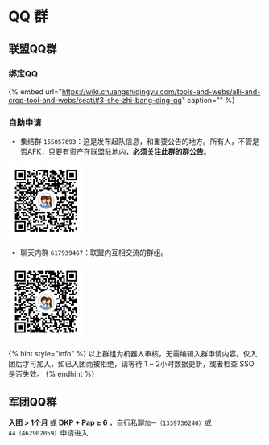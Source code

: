 # QQ 群

## 联盟QQ群 <a id="ji-jie-qq-qun"></a>

### 绑定QQ

{% embed url="https://wiki.chuangshiqingyu.com/tools-and-webs/alli-and-crop-tool-and-webs/seat\#3-she-zhi-bang-ding-qq" caption="" %}

### 自助申请

* 集结群 `155057693`：这是发布起队信息，和重要公告的地方。所有人，不管是否AFK，只要有资产在联盟驻地内，**必须关注此群的群公告**。

![](../../.gitbook/assets/9a9bd37f7cab1646cdd03881148a6b10953235b0.png)

* 聊天内群 `617939467`：联盟内互相交流的群组。

![](../../.gitbook/assets/7ae23cfab48b3ae52d7e561f07b5c1bad291e4da.png)

{% hint style="info" %}
以上群组为机器人审核，无需编辑入群申请内容。仅入团后才可加入，如已入团而被拒绝，请等待 1 ~ 2小时数据更新，或者检查 SSO 是否失效。
{% endhint %}

## 军团QQ群

**入团 &gt; 1个月** 或 **DKP + Pap ≥ 6** ，自行私聊`加一（1339736246）`或`44（462902059）`申请进入

